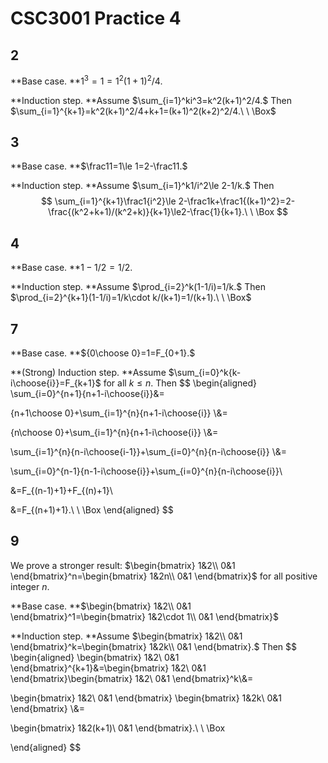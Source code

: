 # CSC3001 Practice 4

## 2

**Base case.  **$1^3=1=1^2(1+1)^2/4.$

**Induction step.  **Assume $\sum_{i=1}^ki^3=k^2(k+1)^2/4.$ Then $\sum_{i=1}^{k+1}=k^2(k+1)^2/4+k+1=(k+1)^2(k+2)^2/4.\ \ \Box$

## 3

**Base case.  **$\frac11=1\le 1=2-\frac11.$

**Induction step.  **Assume $\sum_{i=1}^k1/i^2\le 2-1/k.$ Then
$$
\sum_{i=1}^{k+1}\frac1{i^2}\le 2-\frac1k+\frac1{(k+1)^2}=2-\frac{(k^2+k+1)/(k^2+k)}{k+1}\le2-\frac{1}{k+1}.\ \ \Box
$$

## 4

**Base case.  **$1-1/2=1/2.$

**Induction step.  **Assume $\prod_{i=2}^k(1-1/i)=1/k.$ Then $\prod_{i=2}^{k+1}(1-1/i)=1/k\cdot k/(k+1)=1/(k+1).\ \ \Box$

## 7

**Base case.  **${0\choose 0}=1=F_{0+1}.$

**(Strong) Induction step.  **Assume $\sum_{i=0}^k{k-i\choose{i}}=F_{k+1}$ for all $k\le n.$ Then
$$
\begin{aligned}
\sum_{i=0}^{n+1}{n+1-i\choose{i}}&=

{n+1\choose 0}+\sum_{i=1}^{n}{n+1-i\choose{i}}
\\&=

{n\choose 0}+\sum_{i=1}^{n}{n+1-i\choose{i}}
\\&=

\sum_{i=1}^{n}{n-i\choose{i-1}}+\sum_{i=0}^{n}{n-i\choose{i}}
\\&=

\sum_{i=0}^{n-1}{n-1-i\choose{i}}+\sum_{i=0}^{n}{n-i\choose{i}}\\

&=F_{(n-1)+1}+F_{(n)+1}\\

&=F_{(n+1)+1}.\ \ \Box
\end{aligned}
$$

## 9

We prove a stronger result: $\begin{bmatrix}
1&2\\
0&1
\end{bmatrix}^n=\begin{bmatrix}
1&2n\\
0&1
\end{bmatrix}$ for all positive integer $n.$

**Base case.  **$\begin{bmatrix}
1&2\\
0&1
\end{bmatrix}^1=\begin{bmatrix}
1&2\cdot 1\\
0&1
\end{bmatrix}$ 

**Induction step.  **Assume $\begin{bmatrix}
1&2\\
0&1
\end{bmatrix}^k=\begin{bmatrix}
1&2k\\
0&1
\end{bmatrix}.$ Then
$$
\begin{aligned}
\begin{bmatrix}
1&2\\
0&1
\end{bmatrix}^{k+1}&=\begin{bmatrix}
1&2\\
0&1
\end{bmatrix}\begin{bmatrix}
1&2\\
0&1
\end{bmatrix}^k\\&=

\begin{bmatrix}
1&2\\
0&1
\end{bmatrix}
\begin{bmatrix}
1&2k\\
0&1
\end{bmatrix}
\\&=

\begin{bmatrix}
1&2(k+1)\\
0&1
\end{bmatrix}.\ \ \Box


\end{aligned}
$$
